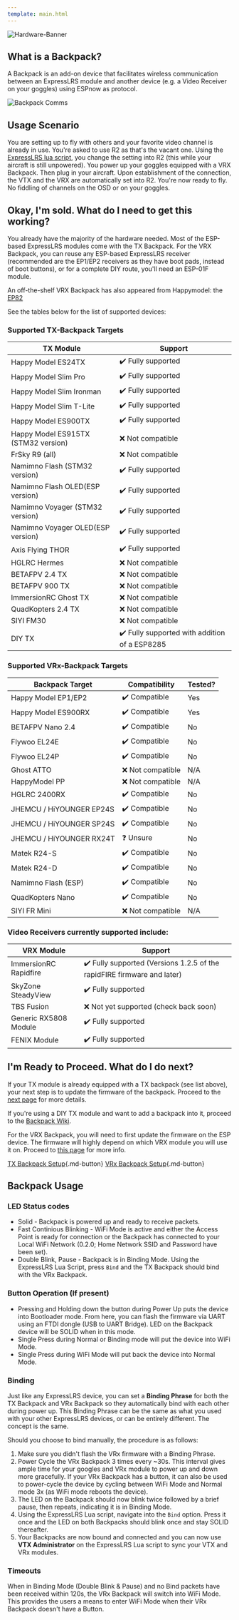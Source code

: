 ```yaml
---
template: main.html
---
```

![Hardware-Banner](https://raw.githubusercontent.com/ExpressLRS/ExpressLRS-Hardware/master/img/hardware.png)

## What is a Backpack?

A Backpack is an add-on device that facilitates wireless communication between an ExpressLRS module and another device (e.g. a Video Receiver on your goggles) using ESPnow as protocol.

![Backpack Comms](https://github.com/ExpressLRS/Backpack/raw/master/img/flow-diagram-backpack.jpg)

## Usage Scenario

You are setting up to fly with others and your favorite video channel is already in use. You're asked to use R2 as that's the vacant one. Using the [ExpressLRS lua script](../../../quick-start/lua-howto/#vtx-administrator), you change the setting into R2 (this while your aircraft is still unpowered). You power up your goggles equipped with a VRX Backpack. Then plug in your aircraft. Upon establishment of the connection, the VTX and the VRX are automatically set into R2. You're now ready to fly. No fiddling of channels on the OSD or on your goggles.

## Okay, I'm sold. What do I need to get this working?

You already have the majority of the hardware needed. Most of the ESP-based ExpressLRS modules come with the TX Backpack. For the VRX Backpack, you can reuse any ESP-based ExpressLRS receiver (recommended are the EP1/EP2 receivers as they have boot pads, instead of boot buttons), or for a complete DIY route, you'll need an ESP-01F module.

An off-the-shelf VRX Backpack has also appeared from Happymodel: the [EP82](https://www.happymodel.cn/index.php/2021/11/10/ep82-vrx-backpack-module-for-control-rapidfire-vrx-with-elrs-tx-module/)

See the tables below for the list of supported devices:

### Supported TX-Backpack Targets

| TX Module    | Support |
| ---------------------- | ---------------- |
| Happy Model ES24TX  | ✔️ Fully supported  |
| Happy Model Slim Pro  | ✔️ Fully supported  |
| Happy Model Slim Ironman | ✔️ Fully supported  |
| Happy Model Slim T-Lite| ✔️ Fully supported  |
| Happy Model ES900TX  | ✔️ Fully supported  |
| Happy Model ES915TX (STM32 version)  | ❌ Not compatible  |
| FrSky R9 (all)  | ❌ Not compatible  |
| Namimno Flash (STM32 version)  | ✔️ Fully supported |
| Namimno Flash OLED(ESP version)  | ✔️ Fully supported |
| Namimno Voyager (STM32 version)  | ✔️ Fully supported |
| Namimno Voyager OLED(ESP version)  | ✔️ Fully supported |
| Axis Flying THOR  | ✔️ Fully supported |
| HGLRC Hermes | ❌ Not compatible  |
| BETAFPV 2.4 TX | ❌ Not compatible  |
| BETAFPV 900 TX | ❌ Not compatible  |
| ImmersionRC Ghost TX | ❌ Not compatible  |
| QuadKopters 2.4 TX | ❌ Not compatible  |
| SIYI FM30 | ❌ Not compatible  |
| DIY TX  | ✔️ Fully supported with addition of a ESP8285  |

### Supported VRx-Backpack Targets

| Backpack Target | Compatibility | Tested?|
| ---------------------- | ---------------- | ---------------- |
| Happy Model EP1/EP2 | ✔️ Compatible | Yes |
| Happy Model ES900RX | ✔️ Compatible | Yes |
| BETAFPV Nano 2.4 | ✔️ Compatible | No |
| Flywoo EL24E | ✔️ Compatible | No |
| Flywoo EL24P | ✔️ Compatible | No |
| Ghost ATTO | ❌ Not compatible | N/A |
| HappyModel PP | ❌ Not compatible | N/A |
| HGLRC 2400RX | ✔️ Compatible | No |
| JHEMCU / HiYOUNGER EP24S | ✔️ Compatible | No |
| JHEMCU / HiYOUNGER SP24S | ✔️ Compatible | No |
| JHEMCU / HiYOUNGER RX24T | ❓ Unsure | No |
| Matek R24-S | ✔️ Compatible | No |
| Matek R24-D | ✔️ Compatible | No |
| Namimno Flash (ESP) | ✔️ Compatible | No |
| QuadKopters Nano | ✔️ Compatible | No |
| SIYI FR Mini | ❌ Not compatible | N/A |

### Video Receivers currently supported include:

| VRX Module    | Support |
| ---------------------- | ---------------- |
| ImmersionRC Rapidfire  | ✔️ Fully supported (Versions 1.2.5 of the rapidFIRE firmware and later)  |
| SkyZone SteadyView | ✔️ Fully supported  |
| TBS Fusion  | ❌  Not yet supported (check back soon)  |
| Generic RX5808 Module  | ✔️ Fully supported  |
| FENIX Module  | ✔️ Fully supported  |

## I'm Ready to Proceed. What do I do next?

If your TX module is already equipped with a TX backpack (see list above), your next step is to update the firmware of the backpack. Proceed to the [next page](../../backpack/backpack-tx-setup/) for more details.

If you're using a DIY TX module and want to add a backpack into it, proceed to the [Backpack Wiki](https://github.com/ExpressLRS/Backpack/wiki).

For the VRX Backpack, you will need to first update the firmware on the ESP device. The firmware will highly depend on which VRX module you will use it on. Proceed to [this page](../../backpack/backpack-vrx-setup/) for more info.

[TX Backpack Setup](../../backpack/backpack-tx-setup/){.md-button}      [VRx Backpack Setup](../../backpack/backpack-vrx-setup/){.md-button}

## Backpack Usage

### LED Status codes

* Solid - Backpack is powered up and ready to receive packets.
* Fast Continious Blinking - WiFi Mode is active and either the Access Point is ready for connection or the Backpack has connected to your Local WiFi Network (0.2.0; Home Network SSID and Password have been set).
* Double Blink, Pause - Backpack is in Binding Mode. Using the ExpressLRS Lua Script, press `Bind` and the TX Backpack should bind with the VRx Backpack.

### Button Operation (If present)

* Pressing and Holding down the button during Power Up puts the device into Bootloader mode. From here, you can flash the firmware via UART using an FTDI dongle (USB to UART Bridge). LED on the Backpack device will be SOLID when in this mode.
* Single Press during Normal or Binding mode will put the device into WiFi Mode.
* Single Press during WiFi Mode will put back the device into Normal Mode.

### Binding

Just like any ExpressLRS device, you can set a **Binding Phrase** for both the TX Backpack and VRx Backpack so they automatically bind with each other during power up. This Binding Phrase can be the same as what you used with your other ExpressLRS devices, or can be entirely different. The concept is the same.

Should you choose to bind manually, the procedure is as follows:

1. Make sure you didn't flash the VRx firmware with a Binding Phrase.
2. Power Cycle the VRx Backpack 3 times every ~30s. This interval gives ample time for your googles and VRx module to power up and down more gracefully. If your VRx Backpack has a button, it can also be used to power-cycle the device by cycling between WiFi Mode and Normal mode 3x (as WiFi mode reboots the device).
3. The LED on the Backpack should now blink twice followed by a brief pause, then repeats, indicating it is in Binding Mode.
4. Using the ExpressLRS Lua script, navigate into the `Bind` option. Press it once and the LED on both Backpacks should blink once and stay SOLID thereafter.
5. Your Backpacks are now bound and connected and you can now use **VTX Administrator** on the ExpressLRS Lua script to sync your VTX and VRx modules.

### Timeouts

When in Binding Mode (Double Blink & Pause) and no Bind packets have been received within 120s, the VRx Backpack will switch into WiFi Mode. This provides the users a means to enter WiFi Mode when their VRx Backpack doesn't have a Button.